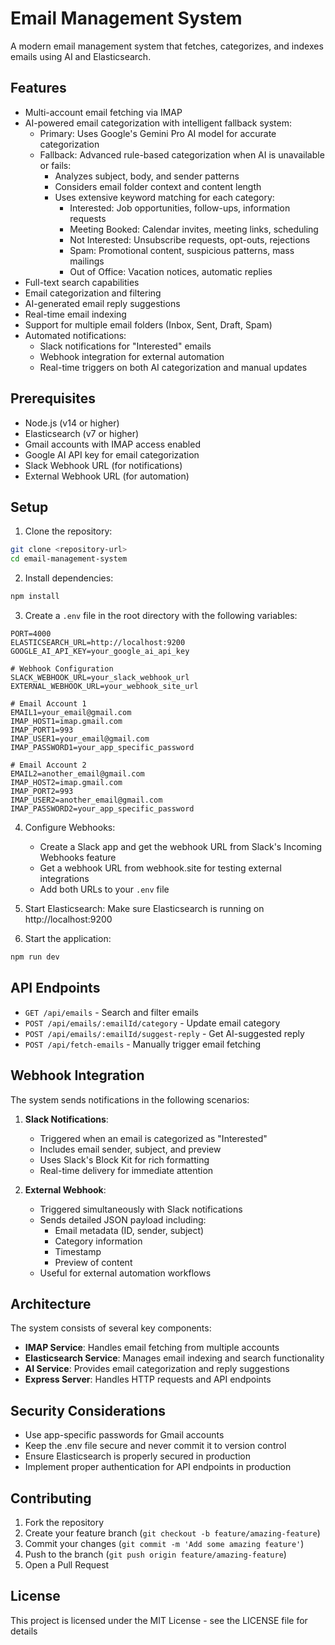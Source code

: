 # Email Management System

A modern email management system that fetches, categorizes, and indexes emails using AI and Elasticsearch.

## Features

- Multi-account email fetching via IMAP
- AI-powered email categorization with intelligent fallback system:
  - Primary: Uses Google's Gemini Pro AI model for accurate categorization
  - Fallback: Advanced rule-based categorization when AI is unavailable or fails:
    - Analyzes subject, body, and sender patterns
    - Considers email folder context and content length
    - Uses extensive keyword matching for each category:
      - Interested: Job opportunities, follow-ups, information requests
      - Meeting Booked: Calendar invites, meeting links, scheduling
      - Not Interested: Unsubscribe requests, opt-outs, rejections
      - Spam: Promotional content, suspicious patterns, mass mailings
      - Out of Office: Vacation notices, automatic replies
- Full-text search capabilities
- Email categorization and filtering
- AI-generated email reply suggestions
- Real-time email indexing
- Support for multiple email folders (Inbox, Sent, Draft, Spam)
- Automated notifications:
  - Slack notifications for "Interested" emails
  - Webhook integration for external automation
  - Real-time triggers on both AI categorization and manual updates

## Prerequisites

- Node.js (v14 or higher)
- Elasticsearch (v7 or higher)
- Gmail accounts with IMAP access enabled
- Google AI API key for email categorization
- Slack Webhook URL (for notifications)
- External Webhook URL (for automation)

## Setup

1. Clone the repository:
```bash
git clone <repository-url>
cd email-management-system
```

2. Install dependencies:
```bash
npm install
```

3. Create a `.env` file in the root directory with the following variables:
```env
PORT=4000
ELASTICSEARCH_URL=http://localhost:9200
GOOGLE_AI_API_KEY=your_google_ai_api_key

# Webhook Configuration
SLACK_WEBHOOK_URL=your_slack_webhook_url
EXTERNAL_WEBHOOK_URL=your_webhook_site_url

# Email Account 1
EMAIL1=your_email@gmail.com
IMAP_HOST1=imap.gmail.com
IMAP_PORT1=993
IMAP_USER1=your_email@gmail.com
IMAP_PASSWORD1=your_app_specific_password

# Email Account 2
EMAIL2=another_email@gmail.com
IMAP_HOST2=imap.gmail.com
IMAP_PORT2=993
IMAP_USER2=another_email@gmail.com
IMAP_PASSWORD2=your_app_specific_password
```

4. Configure Webhooks:
   - Create a Slack app and get the webhook URL from Slack's Incoming Webhooks feature
   - Get a webhook URL from webhook.site for testing external integrations
   - Add both URLs to your `.env` file

5. Start Elasticsearch:
Make sure Elasticsearch is running on http://localhost:9200

6. Start the application:
```bash
npm run dev
```

## API Endpoints

- `GET /api/emails` - Search and filter emails
- `POST /api/emails/:emailId/category` - Update email category
- `POST /api/emails/:emailId/suggest-reply` - Get AI-suggested reply
- `POST /api/fetch-emails` - Manually trigger email fetching

## Webhook Integration

The system sends notifications in the following scenarios:

1. **Slack Notifications**:
   - Triggered when an email is categorized as "Interested"
   - Includes email sender, subject, and preview
   - Uses Slack's Block Kit for rich formatting
   - Real-time delivery for immediate attention

2. **External Webhook**:
   - Triggered simultaneously with Slack notifications
   - Sends detailed JSON payload including:
     - Email metadata (ID, sender, subject)
     - Category information
     - Timestamp
     - Preview of content
   - Useful for external automation workflows

## Architecture

The system consists of several key components:

- **IMAP Service**: Handles email fetching from multiple accounts
- **Elasticsearch Service**: Manages email indexing and search functionality
- **AI Service**: Provides email categorization and reply suggestions
- **Express Server**: Handles HTTP requests and API endpoints

## Security Considerations

- Use app-specific passwords for Gmail accounts
- Keep the .env file secure and never commit it to version control
- Ensure Elasticsearch is properly secured in production
- Implement proper authentication for API endpoints in production

## Contributing

1. Fork the repository
2. Create your feature branch (`git checkout -b feature/amazing-feature`)
3. Commit your changes (`git commit -m 'Add some amazing feature'`)
4. Push to the branch (`git push origin feature/amazing-feature`)
5. Open a Pull Request

## License

This project is licensed under the MIT License - see the LICENSE file for details 